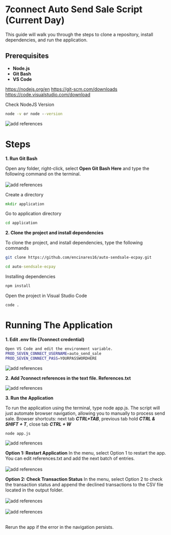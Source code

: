 # 7connect Auto Send Sale Script (Current Day)

This guide will walk you through the steps to clone a repository, install dependencies, and run the application.

## Prerequisites

- **Node.js**
- **Git Bash**
- **VS Code**

https://nodejs.org/en
https://git-scm.com/downloads
https://code.visualstudio.com/download

Check NodeJS Version

```cmd
node -v or node --version 
```
![add references](guide/node-version.png)


# Steps

**1. Run Git Bash**

   Open any folder, right-click, select **Open Git Bash Here** and type the following command on the terminal.  <br><br>
![add references](guide/right-mouse-click.png)

Create a directory
   
```cmd
mkdir application
```

  Go to application directory

```cmd
cd application
```

**2. Clone the project and install dependencies**

   To clone the project, and install dependencies, type the following commands

```bash
git clone https://github.com/encinares16/auto-sendsale-ecpay.git
```

```cmd
cd auto-sendsale-ecpay
```

Installing dependencies

```cmd
npm install
```

Open the project in Visual Studio Code

```
code . 
```

# Running The Application

**1. Edit .env file (7connect credential)**
```bash
Open VS Code and edit the environment variable.
PROD_SEVEN_CONNECT_USERNAME=auto_send_sale
PROD_SEVEN_CONNECT_PASS=YOURPASSWORDHERE
```
![add references](guide/credentials.png)

**2. Add 7connect references in the text file. References.txt**

![add references](guide/add-references.png)

**3. Run the Application**
 
To run the application using the terminal, type node app.js. The script will just automate browser navigation, allowing you to manually to process send sale.
Browser shortcuts: next tab ***CTRL+TAB***, previous tab hold ***CTRL & SHIFT + T***, close tab ***CTRL + W***

```bash
node app.js
```

![add references](guide/run.png)

**Option 1: Restart Application**
In the menu, select Option 1 to restart the app. You can edit references.txt and add the next batch of entries. <br><br>
![add references](guide/restart-app.png)

**Option 2: Check Transaction Status**
In the menu, select Option 2 to check the transaction status and append the declined transactions to the CSV file located in the output folder.<br><br>
![add references](guide/check-status.png)<br><br>
![add references](guide/output.png)<br><br>


Rerun the app if the error in the navigation persists.

